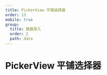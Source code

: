 ```yaml
---
title: PickerView 平铺选择器
order: 13
mobile: true
group:
  title: 数据录入
  order: 2
  path: data
---
```


# PickerView 平铺选择器

<code src="../demo/PickerView.tsx"></code>
<API src="../src/PickerView.tsx"></API>
